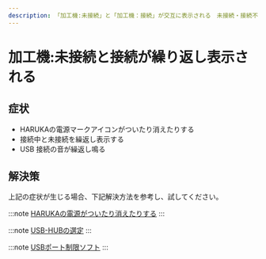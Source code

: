 ```yaml
---
description: 「加工機:未接続」と「加工機：接続」が交互に表示される　未接続・接続不安定状態
---
```


# 加工機:未接続と接続が繰り返し表示される

## 症状

* HARUKAの電源マークアイコンがついたり消えたりする
* 接続中と未接続を繰返し表示する
* USB 接続の音が繰返し鳴る



## 解決策

上記の症状が生じる場合、下記解決方法を参考し、試してください。

:::note
[HARUKAの電源がついたり消えたりする](/soft/harukanomkugarishitsuitarietarisuruusbnogarishiru)
:::

:::note
[USB-HUBの選定](/docs/basic/usb-hubno)
:::

:::note
[USBポート制限ソフト](/docs/basic/harukagashinai)
:::

